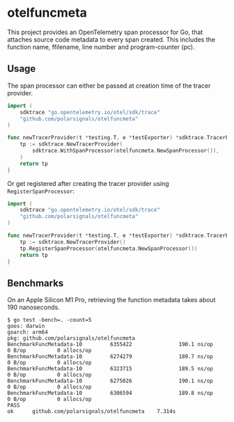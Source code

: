 # otelfuncmeta

This project provides an OpenTelemetry span processor for Go, that attaches source code metadata to every span created. This includes the function name, ffilename, line number and program-counter (pc).

## Usage

The span processor can either be passed at creation time of the tracer provider.

```go
import (
	sdktrace "go.opentelemetry.io/otel/sdk/trace"
    "github.com/polarsignals/otelfuncmeta"
)

func newTracerProvider(t *testing.T, e *testExporter) *sdktrace.TracerProvider {
	tp := sdktrace.NewTracerProvider(
		sdktrace.WithSpanProcessor(otelfuncmeta.NewSpanProcessor()),
	)
	return tp
}
```

Or get registered after creating the tracer provider using `RegisterSpanProcessor`:

```go
import (
	sdktrace "go.opentelemetry.io/otel/sdk/trace"
    "github.com/polarsignals/otelfuncmeta"
)

func newTracerProvider(t *testing.T, e *testExporter) *sdktrace.TracerProvider {
	tp := sdktrace.NewTracerProvider()
    tp.RegisterSpanProcessor(otelfuncmeta.NewSpanProcessor())
	return tp
}
```

## Benchmarks

On an Apple Silicon M1 Pro, retrieving the function metadata takes about 190 nanoseconds.

```
$ go test -bench=. -count=5
goos: darwin
goarch: arm64
pkg: github.com/polarsignals/otelfuncmeta
BenchmarkFuncMetadata-10         6355422               190.1 ns/op             0 B/op          0 allocs/op
BenchmarkFuncMetadata-10         6274279               189.7 ns/op             0 B/op          0 allocs/op
BenchmarkFuncMetadata-10         6323715               189.5 ns/op             0 B/op          0 allocs/op
BenchmarkFuncMetadata-10         6275026               190.1 ns/op             0 B/op          0 allocs/op
BenchmarkFuncMetadata-10         6306594               189.8 ns/op             0 B/op          0 allocs/op
PASS
ok      github.com/polarsignals/otelfuncmeta    7.314s
```
